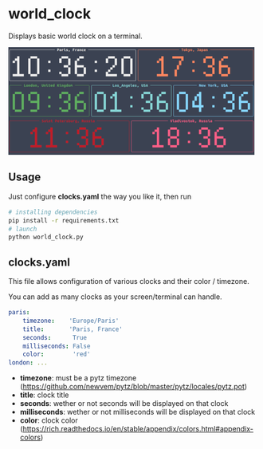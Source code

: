 # world_clock

Displays basic world clock on a terminal.

![Screenshot](assets/screenshot.png)

## Usage
Just configure **clocks.yaml** the way you like it, then run
``` bash
# installing dependencies
pip install -r requirements.txt
# launch
python world_clock.py
```

## clocks.yaml
This file allows configuration of various clocks and their color / timezone.

You can add as many clocks as your screen/terminal can handle.

```yaml
paris:
    timezone:    'Europe/Paris'
    title:       'Paris, France'
    seconds:      True
    milliseconds: False
    color:        'red'
london: ...
```

- **timezone**: must be a pytz timezone (https://github.com/newvem/pytz/blob/master/pytz/locales/pytz.pot) 
- **title**: clock title
- **seconds**: wether or not seconds will be displayed on that clock
- **milliseconds**: wether or not milliseconds will be displayed on that clock
- **color**: clock color (https://rich.readthedocs.io/en/stable/appendix/colors.html#appendix-colors) 